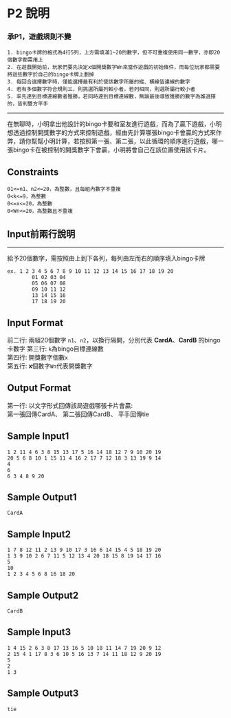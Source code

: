 # P2 說明 #
### 承P1，遊戲規則不變 ###
```
1. bingo卡牌的格式為4行5列，上方需填滿1~20的數字，但不可重複使用同一數字，亦即20個數字都需用上 
2. 在遊戲開始前，玩家們要先決定x個開獎數字Wn來當作遊戲的初始條件，而每位玩家都需要將這些數字於自己的bingo卡牌上劃掉     
3. 每回合選擇數字時，僅能選擇最有利於使該數字所屬的縱、橫線皆連線的數字
4. 若有多個數字符合規則三，則挑選所屬列較小者，若列相同，則選所屬行較小者    
5. 率先達到目標連線數者獲勝，若同時達到目標連線數，無論最後導致獲勝的數字為誰選擇的，皆判雙方平手  
```
---
在無聊時，小明拿出他設計的bingo卡要和室友進行遊戲，而為了贏下遊戲，小明想透過控制開獎數字的方式來控制遊戲，經由先計算哪張bingo卡會贏的方式來作弊，請你幫幫小明計算，若按照第一張、第二張，以此循環的順序進行遊戲，哪一張bingo卡在被控制的開獎數字下會贏，小明將會自己在該位置使用該卡片。 

## Constraints ##
`01<=n1、n2<=20，為整數，且每組內數字不重複`  
`0<k<=9，為整數`  
`0<=x<=20，為整數`  
`0<Wn<=20，為整數且不重複`  

## Input前兩行說明 ##
---
給予20個數字，需按照由上到下各列，每列由左而右的順序填入bingo卡牌 
```
ex. 1 2 3 4 5 6 7 8 9 10 11 12 13 14 15 16 17 18 19 20
        01 02 03 04 
        05 06 07 08 
        09 10 11 12
        13 14 15 16
        17 18 19 20
``` 

## Input Format ##
前二行:  兩組20個數字 `n1`、`n2`，以換行隔開，分別代表 **CardA**、**CardB** 的bingo卡數字
第三行: `k`為bingo目標連線數  
第四行: 開獎數字個數`x`  
第五行: **x**個數字`Wn`代表開獎數字  
## Output Format ##
第一行: 以文字形式回傳該局遊戲哪張卡片會贏:   
    第一張回傳CardA、
    第二張回傳CardB、
    平手回傳tie
## Sample Input1 ##
```
1 2 11 4 6 3 8 15 13 17 5 16 14 18 12 7 9 10 20 19
20 5 6 8 10 1 15 11 4 16 2 17 7 12 18 3 13 19 9 14
4
6
6 3 4 8 9 20 
```
## Sample Output1 ##
```
CardA
```
## Sample Input2 ##
```
1 7 8 12 11 2 13 9 10 17 3 16 6 14 15 4 5 18 19 20
1 3 9 10 2 6 7 11 5 12 13 4 20 18 15 8 19 14 17 16
5
10
1 2 3 4 5 6 8 16 18 20
```
## Sample Output2 ##
```
CardB
```
## Sample Input3 ##
```
1 4 15 2 6 3 8 17 13 16 5 10 18 11 14 7 19 20 9 12
2 15 4 1 17 8 3 6 10 5 16 13 7 14 11 18 12 9 20 19
5
2
1 3
```
## Sample Output3 ##
```
tie
```